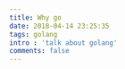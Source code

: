 ```yaml
---
title: Why go 
date: 2018-04-14 23:25:35
tags: golang
intro : 'talk about golang'
comments: false
---
```

